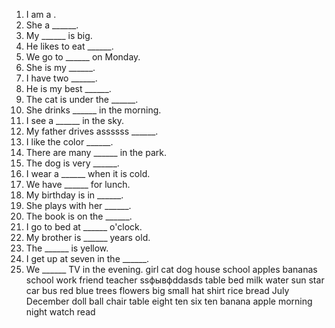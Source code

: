 1. I am a . 
2. She  a ______. 
3. My ______ is big. 
4. He likes to eat ______. 
5. We go to ______ on Monday. 
6. She is my ______. 
7. I have two ______. 
8. He is my best ______. 
9. The cat is under the ______. 
10. She drinks ______ in the morning. 
11. I see a ______ in the sky. 
12. My father drives assssss ______. 
13. I like the color ______. 
14. There are many ______ in the park. 
15. The dog is very ______. 
16. I wear a ______ when it is cold. 
17. We have ______ for lunch. 
18. My birthday is in ______. 
19. She plays with her ______. 
20. The book is on the ______. 
21. I go to bed at ______ o'clock. 
22. My brother is ______ years old. 
23. The ______ is yellow. 
24. I get up at seven in the ______. 
25. We ______ TV in the evening. 
 girl
cat dog
house school
apples bananas
school work
friend teacher
ssфывфddasds
table bed
milk water
sun star
car bus
red blue
trees flowers
big small
hat shirt
rice bread
July December
doll ball
chair table
eight ten
six ten
banana apple
morning night
watch read
